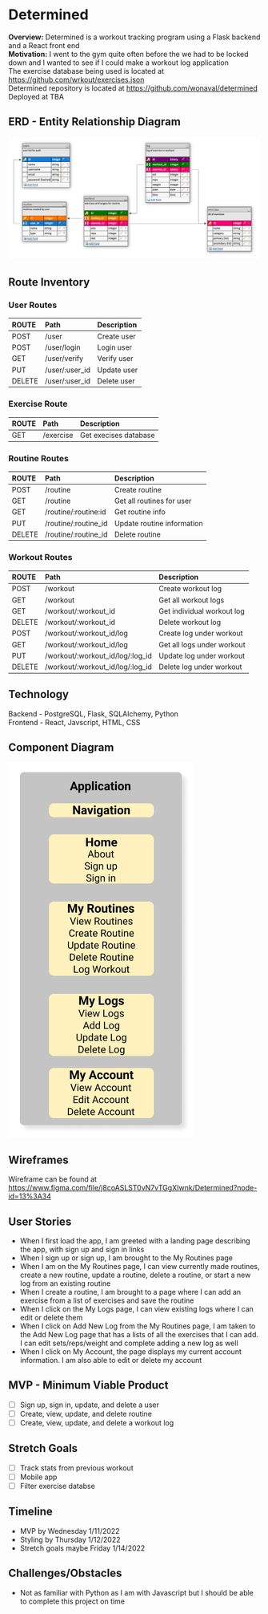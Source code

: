 # **Determined**

**Overview:** Determined is a workout tracking program using a Flask backend and a React front end </br>
**Motivation:** I went to the gym quite often before the we had to be locked down and I wanted to see if I could make a workout log application </br>
The exercise database being used is located at https://github.com/wrkout/exercises.json </br>
Determined repository is located at https://github.com/wonaval/determined </br>
Deployed at TBA

## ERD - Entity Relationship Diagram

![ERD Diagram](/assets/erd.png)

## Route Inventory

### User Routes

| ROUTE  | Path           | Description |
| :----- | :------------- | :---------- |
| POST   | /user          | Create user |
| POST   | /user/login    | Login user  |
| GET    | /user/verify   | Verify user |
| PUT    | /user/:user_id | Update user |
| DELETE | /user/:user_id | Delete user |

### Exercise Route

| ROUTE | Path      | Description           |
| :---- | :-------- | :-------------------- |
| GET   | /exercise | Get execises database |

### Routine Routes

| ROUTE  | Path                 | Description                |
| :----- | :------------------- | :------------------------- |
| POST   | /routine             | Create routine             |
| GET    | /routine             | Get all routines for user  |
| GET    | /routine/:routine:id | Get routine info           |
| PUT    | /routine/:routine_id | Update routine information |
| DELETE | /routine/:routine_id | Delete routine             |

### Workout Routes

| ROUTE  | Path                             | Description                |
| :----- | :------------------------------- | :------------------------- |
| POST   | /workout                         | Create workout log         |
| GET    | /workout                         | Get all workout logs       |
| GET    | /workout/:workout_id             | Get individual workout log |
| DELETE | /workout/:workout_id             | Delete workout log         |
| POST   | /workout/:workout_id/log         | Create log under workout   |
| GET    | /workout/:workout_id/log         | Get all logs under workout |
| PUT    | /workout/:workout_id/log/:log_id | Update log under workout   |
| DELETE | /workout/:workout_id/log/:log_id | Delete log under workout   |

## Technology

Backend - PostgreSQL, Flask, SQLAlchemy, Python </br>
Frontend - React, Javscript, HTML, CSS

## Component Diagram

![Component Diagram](/assets/comp.png)

## Wireframes

Wireframe can be found at https://www.figma.com/file/j8coASLST0vN7vTGgXIwnk/Determined?node-id=13%3A34

## User Stories

- When I first load the app, I am greeted with a landing page describing the app, with sign up and sign in links
- When I sign up or sign up, I am brought to the My Routines page
- When I am on the My Routines page, I can view currently made routines, create a new routine, update a routine, delete a routine, or start a new log from an existing routine
- When I create a routine, I am brought to a page where I can add an exercise from a list of exercises and save the routine
- When I click on the My Logs page, I can view existing logs where I can edit or delete them
- When I click on Add New Log from the My Routines page, I am taken to the Add New Log page that has a lists of all the exercises that I can add. I can edit sets/reps/weight and complete adding a new log as well
- When I click on My Account, the page displays my current account information. I am also able to edit or delete my account

## MVP - Minimum Viable Product

- [ ] Sign up, sign in, update, and delete a user
- [ ] Create, view, update, and delete routine
- [ ] Create, view, update, and delete a workout log

## Stretch Goals

- [ ] Track stats from previous workout
- [ ] Mobile app
- [ ] Filter exercise databse

## Timeline

- MVP by Wednesday 1/11/2022
- Styling by Thursday 1/12/2022
- Stretch goals maybe Friday 1/14/2022

## Challenges/Obstacles

- Not as familiar with Python as I am with Javascript but I should be able to complete this project on time
